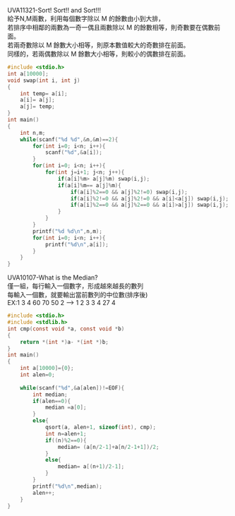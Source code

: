 UVA11321-Sort! Sort!! and Sort!!!  
給予N,M兩數，利用每個數字除以 M 的餘數由小到大排，  
若排序中相鄰的兩數為一奇一偶且兩數除以 M 的餘數相等，則奇數要在偶數前面。  
若兩奇數除以 M 餘數大小相等，則原本數值較大的奇數排在前面。  
同樣的，若兩偶數除以 M 餘數大小相等，則較小的偶數排在前面。  
```C
#include <stdio.h>
int a[10000];
void swap(int i, int j)
{
	int temp= a[i];
	a[i]= a[j];
	a[j]= temp;
}
int main()
{
	int n,m;
	while(scanf("%d %d",&n,&m)==2){
		for(int i=0; i<n; i++){
			scanf("%d",&a[i]);
		}
		for(int i=0; i<n; i++){
			for(int j=i+1; j<n; j++){
				if(a[i]%m> a[j]%m) swap(i,j);
				if(a[i]%m== a[j]%m){
					if(a[i]%2==0 && a[j]%2!=0) swap(i,j);
					if(a[i]%2!=0 && a[j]%2!=0 && a[i]<a[j]) swap(i,j);
					if(a[i]%2==0 && a[j]%2==0 && a[i]>a[j]) swap(i,j);
				}
			}
		}
		printf("%d %d\n",n,m);
		for(int i=0; i<n; i++){
			printf("%d\n",a[i]);
		}
	}
}
```
UVA10107-What is the Median?  
僅一組，每行輸入一個數字，形成越來越長的數列  
每輸入一個數，就要輸出當前數列的中位數(排序後)  
EX:1 3 4 60 70 50 2 --> 1 2 3 3 4 27 4  
```C
#include <stdio.h>
#include <stdlib.h>
int cmp(const void *a, const void *b)
{
	return *(int *)a- *(int *)b;
}
int main()
{
	int a[10000]={0};
	int alen=0;
	
	while(scanf("%d",&a[alen])!=EOF){
		int median;
		if(alen==0){
			median =a[0];
		}
		else{
			qsort(a, alen+1, sizeof(int), cmp);
			int n=alen+1;
			if((n)%2==0){
				median= (a[n/2-1]+a[n/2-1+1])/2;
			}
			else{
				median= a[(n+1)/2-1];
			}
		}
		printf("%d\n",median);
		alen++;
	}
}
```
